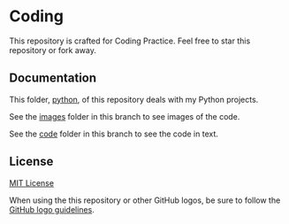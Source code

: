 # Coding

This repository is crafted for Coding Practice. Feel free to star this repository or fork away.

## Documentation

This folder, [python](https://github.com/toughneedle/coding/blob/main/python), of this repository deals with my Python projects.

See the [images](https://github.com/toughneedle/coding/blob/main/python/images) folder in this branch to see images of the code.

See the [code](https://github.com/toughneedle/coding/blob/main/python/code) folder in this branch to see the code in text.

## License

[MIT License](https://github.com/toughneedle/coding/blob/main/LICENSE.md)

When using the this repository or other GitHub logos, be sure to follow the [GitHub logo guidelines](https://github.com/logos).
